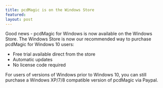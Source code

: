 ```yaml
---
title: pcdMagic is on the Windows Store
featured:
layout: post
---
```


Good news - pcdMagic for Windows is now available on the Windows Store. The Windows Store is now our recommended way to purchase pcdMagic for Windows 10 users:
- Free trial available direct from the store
- Automatic updates
- No license code required

For users of versions of Windows prior to Windows 10, you can still purchase a Windows XP/7/8 compatible version of pcdMagic via Paypal.
